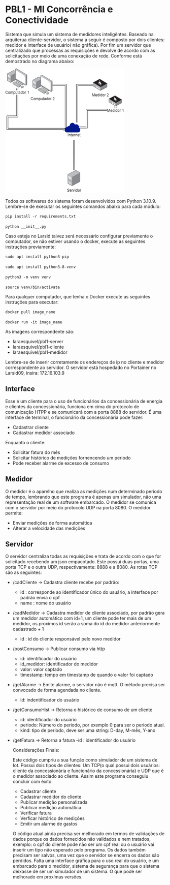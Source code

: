 # PBL1 - MI Concorrência e Conectividade
Sistema que simula um sistema de medidores inteligêntes. Baseado na arquiterua cliente-servidor, o sistema a seguir é composto por dois clientes: medidor e interface de  usuário( não gráfica). Por fim um servidor que centralizado que processas as requisições e devolve de acordo com as solicitações por meio de uma conexação de rede. Conforme está demostrado no diagrama abaixo:

![Diagrama do Sistema Proposto](./diagrama.png)

Todos os softwares do sistema foram desenvolvidos com Python 3.10.9. Lembre-se de executar os seguintes comandos abaixo para cada módulo:

```
pip install -r requirements.txt

python __init__.py

```

Caso esteja no Larsid talvez será necessário configurar previamente o computador, se não estiver usando o docker, execute as seguintes instruções previamente:

```
sudo apt install python3-pip

sudo apt install python3.8-venv

python3 -m venv venv

source venv/bin/activate
```

Para qualquer computador, que tenha o Docker execute as seguintes instruções para executar:

```
docker pull image_name

docker run -it image_name

```

As imagens correspondente são:

- laraesquivel/pbl1-server
- laraesquivel/pbl1-cliente
- laraesquivel/pbl1-medidor

Lembre-se de inserir corretamente os endereços de ip no cliente e medidor correspondente ao servidor. O servidor está hospedado no Portainer no Larsid09, insira: 172.16.103.9

## Interface 

Esse é um cliente para o uso de funcionários da concessionária de energia e clientes da concessionária, funciona em cima do protocolo de comunicação HTPP e se comunicará com a porta 8888 do servidor. É uma interface de terminal, o funcionário da concessionária pode fazer:
- Cadastrar cliente
- Cadastrar medidor associado

Enquanto o cliente:
- Solicitar fatura do mês
- Solicitar histórico de medições fornencendo um periodo
- Pode receber alarme de excesso de consumo

## Medidor

O medidor é o aparelho que realiza as medições num determinado periodo de tempo, lembrando que este programa é apenas um simulador, não uma representação real de um software embarcado. O medidor se comunica com o servidor por meio do protocolo UDP na porta 8080. O medidor permite:

- Enviar medições de forma automática 
- Alterar a velocidade das medições

## Servidor 

O servidor centraliza todas as requisições e trata de acordo com o que for solicitado recebendo um json empacotado. Este possui duas portas, uma porta TCP e o outra UDP, respectivamente: 8888 e a 8080. As rotas TCP são as seguintes:

- /cadCliente -> Cadastra cliente recebe por padrão:
  - id : corresponde ao identificador único do usuário, a interface por padrão envia o cpf
  - name : nome do usuário
- /cadMedidor -> Cadastra medidor de cliente associado, por padrão gera um medidor automático com id=1, um cliente pode ter mais de um medidor, os proxímos id serão a soma do id do medidor anteriormente cadastrado + 1
  - id : id do cliente responsável pelo novo medidor
- /postConsumo -> Publicar consumo via http
  - id: identificador do usuário
  - id_medidor: identificador do medidor 
  - valor: valor captado
  - timestamp: tempo em timestamp de quando o valor foi captado
- /getAlarme -> Emite alarme, o servidor não é mqtt. O método precisa ser convocado de forma agendada no cliente.
  - id: indentificador do usuário
- /getConsumoHist -> Retorna o histórico de consumo de um cliente
  - id: identificador do usuário
  - periodo: Número do periodo, por exemplo 0 para ser o periodo atual.
  - kind: tipo de periodo, deve ser uma string: D-day, M-mês, Y-ano
  
- /getFatura -> Retorna a fatura
  -id : identificador do usuário
  
  Considerações Finais:
  
  Este código cumpriu a sua função como simulador de um sistema de Iot. Possui dois tipos de clientes: Um TCP(o qual possui dois usuários: cliente da concessionária e funcionário da concessionária) e UDP que é o medidor associado ao cliente. Assim este programa conseguiu concluir com êxito:
  - Cadastrar cliente
  - Cadastrar medidor do cliente
  - Publicar medição personalizada
  - Publicar medição automática
  - Verificar fatura
  - Verficar histórico de medições 
  - Emitir um alarme de gastos 
  
  O código atual ainda precisa ser melhorado em termos de validações de dados porque os dados fornecidos não validados e nem tratados, exemplo: o cpf do cliente pode não ser um cpf real ou o usuário vai inserir um tipo não esperado pelo programa. Os dados também precisam ser salvos, uma vez que o servidor se encerra os dados são perdidos. Falta uma interface gráfica para o uso real do usuário, e um embarcado para o medidor, sistema de segurança para que o sistema deixasse de ser um simulador de um sistema. O que pode ser melhorado em proxímas versões.

